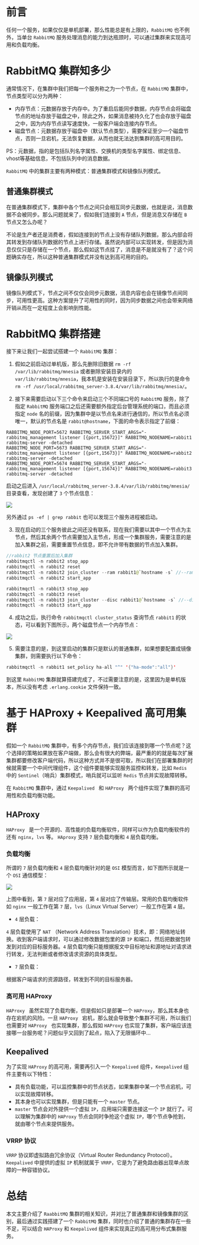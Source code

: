 # 前言

任何一个服务，如果仅仅是单机部署，那么性能总是有上限的，`RabbitMQ` 也不例外，当单台 `RabbitMQ` 服务处理消息的能力到达瓶颈时，可以通过集群来实现高可用和负载均衡。

# RabbitMQ 集群知多少

通常情况下，在集群中我们把每一个服务称之为一个节点，在 `RabbitMQ` 集群中，节点类型可以分为两种：

- 内存节点：元数据存放于内存中。为了重启后能同步数据，内存节点会将磁盘节点的地址存放于磁盘之中，除此之外，如果消息被持久化了也会存放于磁盘之中，因为内存节点读写速度快，一般客户端会连接内存节点。
- 磁盘节点：元数据存放于磁盘中（默认节点类型），需要保证至少一个磁盘节点，否则一旦宕机，无法恢复数据，从而也就无法达到集群的高可用目的。

PS：元数据，指的是包括队列名字属性、交换机的类型名字属性、绑定信息、vhost等基础信息，不包括队列中的消息数据。

`RabbitMQ` 中的集群主要有两种模式：普通集群模式和镜像队列模式。

## 普通集群模式

在普通集群模式下，集群中各个节点之间只会相互同步元数据，也就是说，消息数据不会被同步。那么问题就来了，假如我们连接到 `A` 节点，但是消息又存储在 `B` 节点又怎么办呢？

不论是生产者还是消费者，假如连接到的节点上没有存储队列数据，那么内部会将其转发到存储队列数据的节点上进行存储。虽然说内部可以实现转发，但是因为消息仅仅只是存储在一个节点，那么假如这节点挂了，消息是不是就没有了？这个问题确实存在，所以这种普通集群模式并没有达到高可用的目的。

## 镜像队列模式

镜像队列模式下，节点之间不仅仅会同步元数据，消息内容也会在镜像节点间同步，可用性更高。这种方案提升了可用性的同时，因为同步数据之间也会带来网络开销从而在一定程度上会影响到性能。

# RabbitMQ 集群搭建

接下来让我们一起尝试搭建一个 `RabbitMQ` 集群：

1. 假如之前启动过单机版，那么先删除旧数据 `rm -rf /var/lib/rabbitmq/mnesia` 或者删除安装目录内的 `var/lib/rabbitmq/mnesia`，我本机是安装在安装目录下，所以执行的是命令 `rm -rf /usr/local/rabbitmq_server-3.8.4/var/lib/rabbitmq/mnesia/`。

2. 接下来需要启动以下三个命令来启动三个不同端口号的 `RabbitMQ` 服务，除了指定 `RabbitMQ` 服务端口之后还需要额外指定后台管理系统的端口，而且必须指定 `node` 名的前缀，因为集群中是以节点名来进行通信的，所以节点名必须唯一，默认的节点名是 `rabbit@hostname`，下面的命令表示指定了前缀：

```properties
RABBITMQ_NODE_PORT=5672 RABBITMQ_SERVER_START_ARGS="-rabbitmq_management listener [{port,15672}]" RABBITMQ_NODENAME=rabbit1 rabbitmq-server -detached
RABBITMQ_NODE_PORT=5673 RABBITMQ_SERVER_START_ARGS="-rabbitmq_management listener [{port,15673}]" RABBITMQ_NODENAME=rabbit2 rabbitmq-server -detached
RABBITMQ_NODE_PORT=5674 RABBITMQ_SERVER_START_ARGS="-rabbitmq_management listener [{port,15674}]" RABBITMQ_NODENAME=rabbit3 rabbitmq-server -detached
```

启动之后进入 `/usr/local/rabbitmq_server-3.8.4/var/lib/rabbitmq/mnesia/` 目录查看，发现创建了 `3` 个节点信息：

![](image/4/cluster-node-file.png)

另外通过 `ps -ef | grep rabbit` 也可以发现三个服务进程被启动。

3. 现在启动的三个服务彼此之间还没有联系，现在我们需要以其中一个节点为主节点，然后其余两个节点需要加入主节点，形成一个集群服务，需要注意的是加入集群之前，需要重置节点信息，即不允许带有数据的节点加入集群。

```java
//rabbit2 节点重置后加入集群
rabbitmqctl -n rabbit2 stop_app
rabbitmqctl -n rabbit2 reset
rabbitmqctl -n rabbit2 join_cluster --ram rabbit1@`hostname -s` //--ram 表示这是一个内存节点
rabbitmqctl -n rabbit2 start_app

rabbitmqctl -n rabbit3 stop_app
rabbitmqctl -n rabbit3 reset
rabbitmqctl -n rabbit3 join_cluster --disc rabbit1@`hostname -s` //--disc表示磁盘节点（默认也是磁盘节点）
rabbitmqctl -n rabbit3 start_app
```

4. 成功之后，执行命令 `rabbitmqctl cluster_status` 查询节点 `rabbit1` 的状态，可以看到下图所示，两个磁盘节点一个内存节点：

![](image/4/cluster-info.jpg)

5. 需要注意的是，到这里启动的集群只是默认的普通集群，如果想要配置成镜像集群，则需要执行以下命令：

```java
rabbitmqctl -n rabbit1 set_policy ha-all "^" '{"ha-mode":"all"}'
```

到这里 `RabbitMQ` 集群就算搭建完成了，不过需要注意的是，这里因为是单机版本，所以没有考虑 `.erlang.cookie` 文件保持一致。

# 基于 HAProxy + Keepalived 高可用集群

假如一个 `RabbitMQ` 集群中，有多个内存节点，我们应该连接到哪一个节点呢？这个选择的策略如果放在客户端做，那么会有很大的弊端，最严重的的就是每次扩展集群都要修改客户端代码，所以这种方式并不是很可取，所以我们在部署集群的时候就需要一个中间代理组件，这个组件要能够实现服务监控和转发，比如 `Redis` 中的 `Sentinel`（哨兵）集群模式，哨兵就可以监听 `Redis` 节点并实现故障转移。

在 `RabbitMQ` 集群中，通过 `Keepalived ` 和 `HAProxy ` 两个组件实现了集群的高可用性和负载均衡功能。

## HAProxy 

`HAProxy ` 是一个开源的、高性能的负载均衡软件，同样可以作为负载均衡软件的还有 `nginx`，`lvs` 等。 `HAproxy` 支持 `7` 层负载均衡和 `4` 层负载均衡。

### 负载均衡

所谓的 `7` 层负载均衡和 `4` 层负载均衡针对的是 `OSI` 模型而言，如下图所示就是一个 `OSI` 通信模型：

![](image/4/OSI.png)

上图中看到，第 `7` 层对应了应用层，第 `4` 层对应了传输层。常用的负载均衡软件如 `nginx` 一般工作在第 `7` 层，`lvs`（Linux Virtual Server）一般工作在第 `4` 层。

- `4` 层负载：

`4` 层负载使用了 `NAT` （Network Address Translation）技术，即：网络地址转换。收到客户端请求时，可以通过修改数据包里的源 `IP` 和端口，然后把数据包转发到对应的目标服务器。`4` 层负载均衡只能根据报文中目标地址和源地址对请求进行转发，无法判断或者修改请求资源的具体类型。

- `7` 层负载：

根据客户端请求的资源路径，转发到不同的目标服务器。

### 高可用 HAProxy

`HAProxy ` 虽然实现了负载均衡，但是假如只是部署一个 `HAProxy`，那么其本身也存在宕机的风险。一旦 `HAProxy ` 宕机，那么就会导致整个集群不可用，所以我们也需要对 `HAProxy ` 也实现集群，那么假如 `HAProxy` 也实现了集群，客户端应该连接哪一台服务呢？问题似乎又回到了起点，陷入了无限循环中...

## Keepalived

为了实现 `HAProxy` 的高可用，需要再引入一个 `Keepalived` 组件，`Keepalived` 组件主要有以下特性：

- 具有负载功能，可以监控集群中的节点状态，如果集群中某一个节点宕机，可以实现故障转移。
- 其本身也可以实现集群，但是只能有一个 `master` 节点。
- `master` 节点会对外提供一个虚拟 `IP`，应用端只需要连接这一个 `IP` 就行了。可以理解为集群中的 `HAProxy` 节点会同时争抢这个虚拟 `IP`，哪个节点争抢到，就由哪个节点来提供服务。

### VRRP 协议

`VRRP` 协议即虚拟路由冗余协议（Virtual Router Redundancy Protocol）。`Keepalived` 中提供的虚拟 `IP` 机制就属于 `VRRP`，它是为了避免路由器出现单点故障的一种容错协议。

# 总结

本文主要介绍了 `RaabbitMQ` 集群的相关知识，并对比了普通集群和镜像集群的区别，最后通过实践搭建了一个 `RabbitMQ` 集群，同时也介绍了普通的集群存在一些不足，可以结合 `HAProxy` 和 `Keepalived` 组件来实现真正的高可用分布式集群服务。